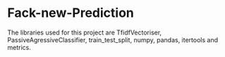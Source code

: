 # Fack-new-Prediction
The libraries used for this project are TfidfVectoriser, PassiveAgressiveClassifier, train_test_split, numpy, pandas, itertools and metrics.
